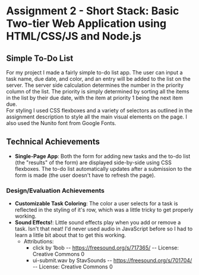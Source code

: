Assignment 2 - Short Stack: Basic Two-tier Web Application using HTML/CSS/JS and Node.js  
===

## Simple To-Do List
For my project I made a fairly simple to-do list app. The user can input a task name, due date, and color, and an entry will be added to the list on the server.
The server side calculation determines the number in the priority column of the list. The priority is simply determined by sorting all the items in the list by their due date, with the item at priority 1 being the next item due.    
For styling I used CSS flexboxes and a variety of selectors as outlined in the assignment description to style all the main visual elements on the page. I also used the Nunito font from Google Fonts.

## Technical Achievements
- **Single-Page App**: Both the form for adding new tasks and the to-do list (the "results" of the form) are displayed side-by-side using CSS flexboxes. The to-do list automatically updates after a submission to the form is made (the user doesn't have to refresh the page).

### Design/Evaluation Achievements
- **Customizable Task Coloring**: The color a user selects for a task is reflected in the styling of it's row, which was a little tricky to get properly working.
- **Sound Effects!**: Little sound effects play when you add or remove a task. Isn't that neat! I'd never used audio in JavaScript before so I had to learn a little bit about that to get this working.
    - Attributions: 
        - click by 1bob -- https://freesound.org/s/717365/ -- License: Creative Commons 0
        - ui-submit.wav by StavSounds -- https://freesound.org/s/701704/ -- License: Creative Commons 0

